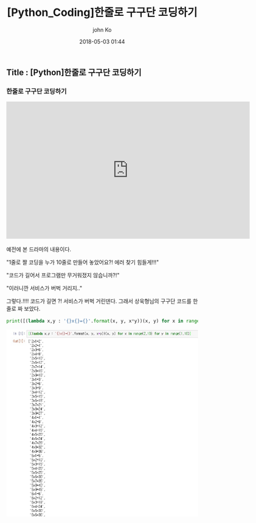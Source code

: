 ﻿---
title: "[Python_Coding]한줄로 구구단 코딩하기"
layout: post
date: 2018-05-03 01:44
image: /assets/images/markdown.jpg
headerImage: false
tag:
- Python Programming
- Coding
- Python
- 생활코딩
star: true
category: blog
author: john Ko
description: Coding
---

## Title : [Python]한줄로 구구단 코딩하기



### 한줄로 구구단 코딩하기 

<iframe width="640" height="360" src="https://www.youtube.com/embed/6Az2cNU7gUw" frameborder="0" gesture="media" allowfullscreen=""></iframe>


예전에  본 드라마의 내용이다. 

"1줄로 짤 코딩을 누가 10줄로 만들어 놓았어요?!  에러 찾기 힘들게!!!"

"코드가 길어서 프로그램만 무거워졌지 않습니까?!"

"이러니깐 서비스가 버벅 거리지.."

그렇다.!!!! 코드가 길면 ?! 서비스가 버벅 거린덴다. 그래서 상욱형님의 구구단 코드를 한줄로 짜 보았다.

 ```python
print([(lambda x,y : '{}x{}={}'.format(x, y, x*y))(x, y) for x in range(2,10) for y in range(1,10)])
 ```

![결과값](/imgs/GuGuDan.jpg)







